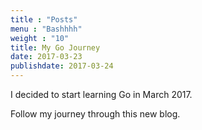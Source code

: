 ```yaml
---
title : "Posts"
menu : "Bashhhh"
weight : "10"
title: My Go Journey
date: 2017-03-23
publishdate: 2017-03-24
---
```


I decided to start learning Go in March 2017.

Follow my journey through this new blog.

